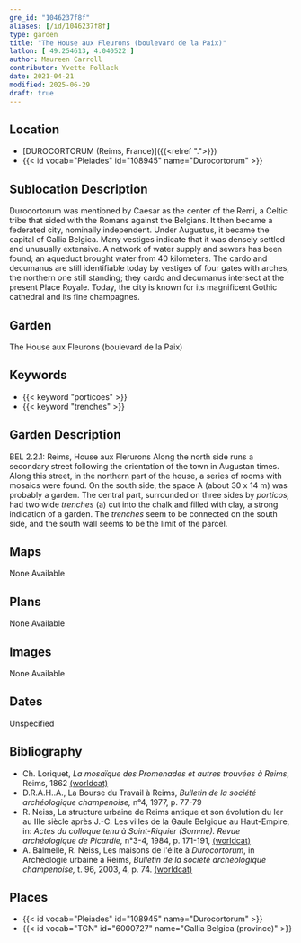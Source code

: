 ```yaml
---
gre_id: "1046237f8f"
aliases: [/id/1046237f8f]
type: garden
title: "The House aux Fleurons (boulevard de la Paix)"
latlon: [ 49.254613, 4.040522 ]
author: Maureen Carroll
contributor: Yvette Pollack
date: 2021-04-21
modified: 2025-06-29
draft: true
---
```


## Location

- [DUROCORTORUM (Reims, France)]({{<relref ".">}})
- {{< id vocab="Pleiades" id="108945" name="Durocortorum" >}}


<!-- ## Sublocation -->

<!--
[AREA WITHIN LOCATION, LIKE "PALATINE HILL"](GEOREFERENCE LINK)
A sublocation is any area larger than an individual garden, but located within a location. I would always try to include a link to a controlled vocabulary here if possible. This ID may well be different from the Garden ID, e.g., Pompeii versus a Garden in one of the houses which has its own Pleiades ID.
-->

## Sublocation Description

Durocortorum was mentioned by Caesar as the center of the Remi, a Celtic tribe that sided with the Romans against the Belgians. It then became a federated city, nominally independent.  Under Augustus, it became the capital of Gallia Belgica. Many vestiges indicate that it was densely settled and unusually extensive.  A network of water supply and sewers has been found; an aqueduct brought water from 40 kilometers.  The cardo and decumanus are still identifiable today by vestiges of four gates with arches, the northern one still standing; they cardo and decumanus intersect at the present Place Royale.  Today, the city is known for its magnificent Gothic cathedral and its fine champagnes.

## Garden

The House aux Fleurons (boulevard de la Paix)

## Keywords

- {{< keyword "porticoes" >}}
- {{< keyword "trenches" >}}

## Garden Description

BEL 2.2.1: Reims, House aux Flerurons
Along the north side runs a secondary street following the orientation of the town in Augustan times. Along this street, in the northern part of the house, a series of rooms with mosaics were found. On the south side, the space A (about 30 x 14 m) was probably a garden. The central part, surrounded on three sides by *porticos,* had two wide *trenches* (a) cut into the chalk and filled with clay, a strong indication of a garden. The *trenches* seem to be connected on the south side, and the south wall seems to be the limit of the parcel.

## Maps

None Available

## Plans

None Available
## Images

None Available
## Dates

Unspecified

## Bibliography

- Ch. Loriquet, *La mosaïque des Promenades et autres trouvées à Reims*, Reims, 1862 [(worldcat)](https://search.worldcat.org/title/609628912)
- D.R.A.H..A., La Bourse du Travail à Reims, *Bulletin de la société archéologique champenoise,* n°4, 1977, p. 77-79  <!-- not on worldcat -->
- R. Neiss, La structure urbaine de Reims antique et son évolution du Ier au IIIe siècle après J.-C. Les villes de la Gaule Belgique au Haut-Empire, in: *Actes du colloque tenu à Saint-Riquier (Somme). Revue archéologique de Picardie,* n°3-4, 1984, p. 171-191, [(worldcat)](https://search.worldcat.org/title/754518194)
- A. Balmelle, R. Neiss, Les maisons de l'élite à *Durocortorum*, in Archéologie urbaine à Reims, *Bulletin de la société archéologique champenoise,* t. 96, 2003, 4, p. 74. [(worldcat)](https://search.worldcat.org/title/718698064)

## Places

- {{< id vocab="Pleiades" id="108945" name="Durocortorum" >}}
- {{< id vocab="TGN" id="6000727" name="Gallia Belgica (province)" >}}

